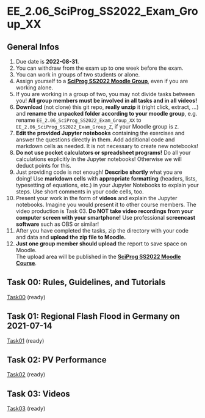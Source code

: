 # EE_2.06_SciProg_SS2022_Exam_Group_XX

## General Infos

1. Due date is **2022-08-31**.
1. You can withdraw from the exam up to one week before the exam.
1. You can work in groups of two students or alone.
1. Assign yourself to a [**SciProg SS2022 Moodle Group**](https://moodle.hochschule-rhein-waal.de/mod/choicegroup/view.php?id=367938), even if you are working alone.
1. If you are working in a group of two, you may not divide tasks between you! **All group members must be involved in all tasks and in all videos!** 
1. **Download** (not clone) this git repo, **really unzip** it (right click, extract, ...) and **rename the unpacked folder according to your moodle group**, e.g. rename `EE_2.06_SciProg_SS2022_Exam_Group_XX` to `EE_2.06_SciProg_SS2022_Exam_Group_Z`, if your Moodle group is `Z`. 
1. **Edit the provided Jupyter notebooks** containing the exercises and answer the questions directly in them. Add additional code and markdown cells as needed. It is not necessary to create new notebooks!
1. **Do not use pocket calculators or spreadsheet programs!** Do all your calculations explicitly in the Jupyter notebooks! Otherwise we will deduct points for this. 
1. Just providing code is not enough! **Describe shortly** what you are doing! Use **markdown cells** with **appropriate formatting** (headers, lists, typesetting of equations, etc.) in your Jupyter Notebooks to explain your steps. Use short comments in your code cells, too.
1. Present your work in the form of **videos** and explain the Jupyter notebooks. Imagine you would present it to other course members. The video production is Task 03. **Do NOT take video recordings from your computer screen with your smartphone!** Use professional **screencast software** such as OBS or similar!
1. After you have completed the tasks, zip the directory with your code and data and **upload the zip file to Moodle.**
1. **Just one group member should upload** the report to save space on Moodle. 
<br>The upload area will be published in the [**SciProg SS2022 Moodle Course**](https://moodle.hochschule-rhein-waal.de/course/view.php?id=15216).

## Task 00: Rules, Guidelines, and Tutorials

[Task00](Task00/README.md) (ready)


## Task 01: Regional Flash Flood in Germany on 2021-07-14

[Task01](Task01/README.md) (ready)

## Task 02: PV Performance

[Task02](Task02/README.md) (ready)

## Task 03: Videos

[Task03](Task03/README.md) (ready)

